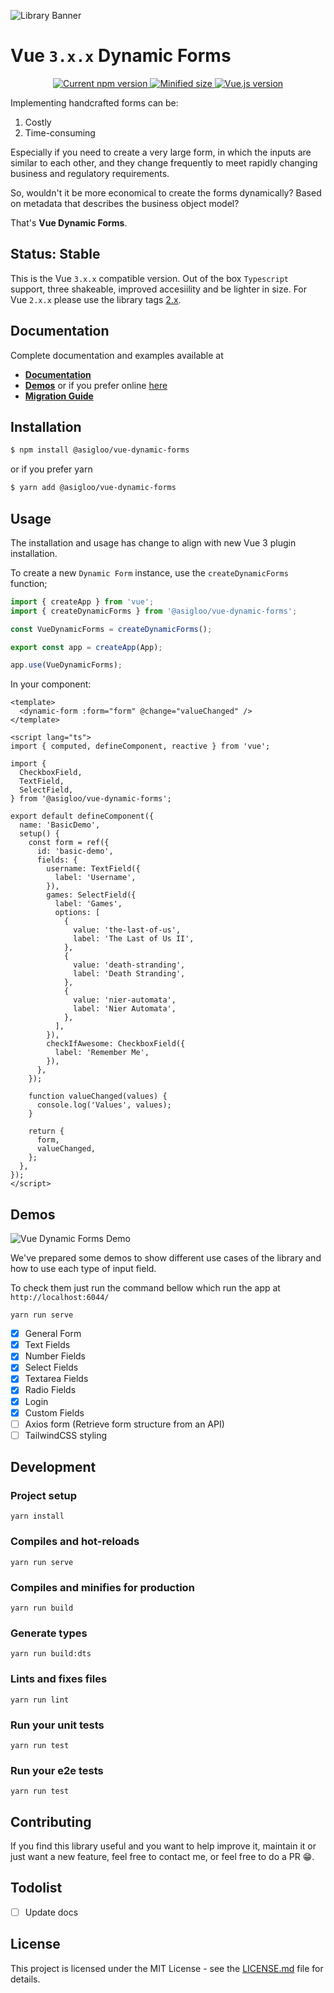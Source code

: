 ![Library Banner](https://res.cloudinary.com/alvarosaburido/image/upload/v1589993773/portfolio/web/vue-dynamic-forms/open-graph-preview_kv4glm.png)

# Vue `3.x.x` Dynamic Forms

<p align="center">
  <a href="https://www.npmjs.com/package/@asigloo/vue-dynamic-forms">
    <img src="https://badgen.net/npm/v/@asigloo/vue-dynamic-forms" alt="Current npm version">
  </a>

  <a href="https://bundlephobia.com/result?p=@asigloo/vue-dynamic-forms">
    <img src="https://flat.badgen.net/bundlephobia/min/@asigloo/vue-dynamic-forms" alt="Minified size">
   </a>
  
  <a href="https://vuejs.org">
    <img src="https://flat.badgen.net/badge/vue.js/3.x.x/4fc08d?icon=github" alt="Vue.js version">
  </a>
</p>

Implementing handcrafted forms can be:

1. Costly
2. Time-consuming

Especially if you need to create a very large form, in which the inputs are similar to each other, and they change frequently to meet rapidly changing business and regulatory requirements.

So, wouldn't it be more economical to create the forms dynamically? Based on metadata that describes the business object model?

That's **Vue Dynamic Forms**.

## Status: Stable

This is the Vue `3.x.x` compatible version. Out of the box `Typescript` support, three shakeable, improved accesiility and be lighter in size. For Vue `2.x.x` please use the library tags [2.x](https://github.com/alvarosaburido/vue-dynamic-forms/tree/2.x).

## Documentation

Complete documentation and examples available at

- **[Documentation](https://vue-dynamic-forms.netlify.app)**
- **[Demos](#demos)** or if you prefer online [here](https://vue-dynamic-forms.netlify.app/)
- **[Migration Guide](https://vue-dynamic-forms-docs.netlify.app/v3/guide/migration-guide.html)**

## Installation

```bash
$ npm install @asigloo/vue-dynamic-forms
```

or if you prefer yarn

```bash
$ yarn add @asigloo/vue-dynamic-forms
```

## Usage

The installation and usage has change to align with new Vue 3 plugin installation.

To create a new `Dynamic Form` instance, use the `createDynamicForms` function;

```js
import { createApp } from 'vue';
import { createDynamicForms } from '@asigloo/vue-dynamic-forms';

const VueDynamicForms = createDynamicForms();

export const app = createApp(App);

app.use(VueDynamicForms);
```

In your component:

```vue
<template>
  <dynamic-form :form="form" @change="valueChanged" />
</template>

<script lang="ts">
import { computed, defineComponent, reactive } from 'vue';

import {
  CheckboxField,
  TextField,
  SelectField,
} from '@asigloo/vue-dynamic-forms';

export default defineComponent({
  name: 'BasicDemo',
  setup() {
    const form = ref({
      id: 'basic-demo',
      fields: {
        username: TextField({
          label: 'Username',
        }),
        games: SelectField({
          label: 'Games',
          options: [
            {
              value: 'the-last-of-us',
              label: 'The Last of Us II',
            },
            {
              value: 'death-stranding',
              label: 'Death Stranding',
            },
            {
              value: 'nier-automata',
              label: 'Nier Automata',
            },
          ],
        }),
        checkIfAwesome: CheckboxField({
          label: 'Remember Me',
        }),
      },
    });

    function valueChanged(values) {
      console.log('Values', values);
    }

    return {
      form,
      valueChanged,
    };
  },
});
</script>
```

## Demos

![Vue Dynamic Forms Demo](https://res.cloudinary.com/alvarosaburido/image/upload/v1610265908/vue-dynamic-forms-demo.png)

We've prepared some demos to show different use cases of the library and how to use each type of input field.

To check them just run the command bellow which run the app at `http://localhost:6044/ `

```
yarn run serve
```

- [x] General Form
- [x] Text Fields
- [x] Number Fields
- [x] Select Fields
- [x] Textarea Fields
- [x] Radio Fields
- [x] Login
- [x] Custom Fields
- [ ] Axios form (Retrieve form structure from an API)
- [ ] TailwindCSS styling

## Development

### Project setup

```
yarn install
```

### Compiles and hot-reloads

```
yarn run serve
```

### Compiles and minifies for production

```
yarn run build
```

### Generate types

```
yarn run build:dts
```

### Lints and fixes files

```
yarn run lint
```

### Run your unit tests

```
yarn run test
```

### Run your e2e tests

```
yarn run test
```

## Contributing

If you find this library useful and you want to help improve it, maintain it or just want a new feature, feel free to contact me, or feel free to do a PR 😁.

## Todolist

- [ ] Update docs

## License

This project is licensed under the MIT License - see the [LICENSE.md](LICENSE.md) file for details.

